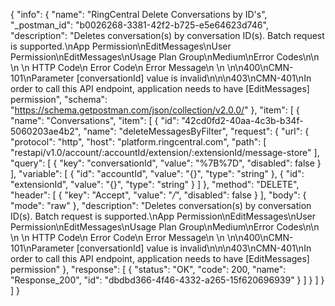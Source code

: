 {
  "info": {
    "name": "RingCentral Delete Conversations by ID's",
    "_postman_id": "b0026268-3381-42f2-b725-e5e64623d746",
    "description": "Deletes conversation(s) by conversation ID(s). Batch request is supported.\nApp Permission\nEditMessages\nUser Permission\nEditMessages\nUsage Plan Group\nMedium\nError Codes\n\n \n  \n   HTTP Code\n   Error Code\n   Error Message\n   \n \n\n400\nCMN-101\nParameter [conversationId] value is invalid\n\n\n403\nCMN-401\nIn order to call this API endpoint, application needs to have [EditMessages] permission",
    "schema": "https://schema.getpostman.com/json/collection/v2.0.0/"
  },
  "item": [
    {
      "name": "Conversations",
      "item": [
        {
          "id": "42cd0fd2-40aa-4c3b-b34f-5060203ae4b2",
          "name": "deleteMessagesByFilter",
          "request": {
            "url": {
              "protocol": "http",
              "host": "platform.ringcentral.com",
              "path": [
                "restapi/v1.0/account/:accountId/extension/:extensionId/message-store"
              ],
              "query": [
                {
                  "key": "conversationId",
                  "value": "%7B%7D",
                  "disabled": false
                }
              ],
              "variable": [
                {
                  "id": "accountId",
                  "value": "{}",
                  "type": "string"
                },
                {
                  "id": "extensionId",
                  "value": "{}",
                  "type": "string"
                }
              ]
            },
            "method": "DELETE",
            "header": [
              {
                "key": "Accept",
                "value": "*/*",
                "disabled": false
              }
            ],
            "body": {
              "mode": "raw"
            },
            "description": "Deletes conversation(s) by conversation ID(s). Batch request is supported.\nApp Permission\nEditMessages\nUser Permission\nEditMessages\nUsage Plan Group\nMedium\nError Codes\n\n \n  \n   HTTP Code\n   Error Code\n   Error Message\n   \n \n\n400\nCMN-101\nParameter [conversationId] value is invalid\n\n\n403\nCMN-401\nIn order to call this API endpoint, application needs to have [EditMessages] permission"
          },
          "response": [
            {
              "status": "OK",
              "code": 200,
              "name": "Response_200",
              "id": "dbdbd366-4f46-4332-a265-15f620696939"
            }
          ]
        }
      ]
    }
  ]
}